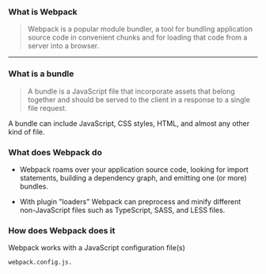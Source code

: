 ### What is Webpack
> Webpack is a popular module bundler, a tool for bundling application 
> source code in convenient chunks and for loading that code from a 
> server into a browser.

---

### What is a bundle
> A bundle is a JavaScript file that incorporate assets that belong together 
> and should be served to the client in a response to a single file request. 

A bundle can include JavaScript, CSS styles, HTML, and almost any other 
kind of file.

### What does Webpack do
- Webpack roams over your application source code, looking for import 
statements, building a dependency graph, and emitting one (or more) 
bundles. 

- With plugin "loaders" Webpack can preprocess and minify different 
non-JavaScript files such as TypeScript, SASS, and LESS files.

### How does Webpack does it
Webpack works with a JavaScript configuration file(s)
```
webpack.config.js.
```